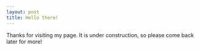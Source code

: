 ```yaml
---
layout: post
title: Hello there!
---
```


Thanks for visiting my page. It is under construction, so please come back later for more!
